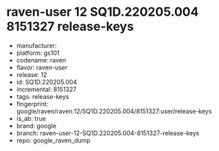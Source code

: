 # raven-user 12 SQ1D.220205.004 8151327 release-keys
- manufacturer: 
- platform: gs101
- codename: raven
- flavor: raven-user
- release: 12
- id: SQ1D.220205.004
- incremental: 8151327
- tags: release-keys
- fingerprint: google/raven/raven:12/SQ1D.220205.004/8151327:user/release-keys
- is_ab: true
- brand: google
- branch: raven-user-12-SQ1D.220205.004-8151327-release-keys
- repo: google_raven_dump
